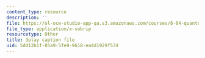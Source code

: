 ```yaml
---
content_type: resource
description: ''
file: https://ol-ocw-studio-app-qa.s3.amazonaws.com/courses/8-04-quantum-physics-i-spring-2016/5dd12b1f85a95fe99618ea4d1929f57d_bX-k26w-tsU.vtt
file_type: application/x-subrip
resourcetype: Other
title: 3play caption file
uid: 5dd12b1f-85a9-5fe9-9618-ea4d1929f57d
---
```

